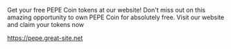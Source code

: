 Get your free PEPE Coin tokens at our website! Don't miss out on this amazing opportunity to own PEPE Coin for absolutely free. Visit our website and claim your tokens now

https://pepe.great-site.net 
